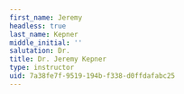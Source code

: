 ```yaml
---
first_name: Jeremy
headless: true
last_name: Kepner
middle_initial: ''
salutation: Dr.
title: Dr. Jeremy Kepner
type: instructor
uid: 7a38fe7f-9519-194b-f338-d0ffdafabc25
---
```

